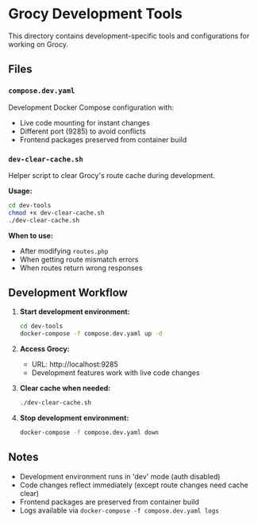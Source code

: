 # Grocy Development Tools

This directory contains development-specific tools and configurations for working on Grocy.

## Files

### `compose.dev.yaml`
Development Docker Compose configuration with:
- Live code mounting for instant changes
- Different port (9285) to avoid conflicts
- Frontend packages preserved from container build

### `dev-clear-cache.sh`
Helper script to clear Grocy's route cache during development.

**Usage:**
```bash
cd dev-tools
chmod +x dev-clear-cache.sh
./dev-clear-cache.sh
```

**When to use:**
- After modifying `routes.php`
- When getting route mismatch errors
- When routes return wrong responses

## Development Workflow

1. **Start development environment:**
   ```bash
   cd dev-tools
   docker-compose -f compose.dev.yaml up -d
   ```

2. **Access Grocy:**
   - URL: http://localhost:9285
   - Development features work with live code changes

3. **Clear cache when needed:**
   ```bash
   ./dev-clear-cache.sh
   ```

4. **Stop development environment:**
   ```bash
   docker-compose -f compose.dev.yaml down
   ```

## Notes

- Development environment runs in 'dev' mode (auth disabled)
- Code changes reflect immediately (except route changes need cache clear)
- Frontend packages are preserved from container build
- Logs available via `docker-compose -f compose.dev.yaml logs`